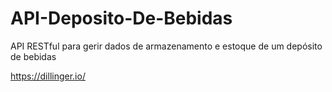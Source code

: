 # API-Deposito-De-Bebidas
API RESTful para gerir dados de armazenamento e estoque de um depósito de bebidas

https://dillinger.io/
